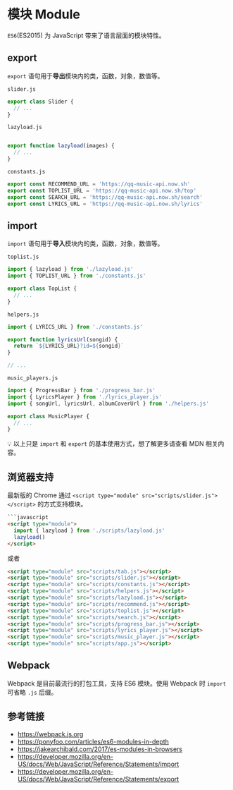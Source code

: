 # 模块 Module

`ES6`(ES2015) 为 JavaScript 带来了语言层面的模块特性。

## export
`export` 语句用于**导出**模块内的类，函数，对象，数值等。

`slider.js`
```javascript
export class Slider {
  // ...
}
```
`lazyload.js`
```javascript

export function lazyload(images) {
  // ...
}
```
`constants.js`
```javascript
export const RECOMMEND_URL = 'https://qq-music-api.now.sh'
export const TOPLIST_URL = 'https://qq-music-api.now.sh/top'
export const SEARCH_URL = 'https://qq-music-api.now.sh/search'
export const LYRICS_URL = 'https://qq-music-api.now.sh/lyrics'
```

## import
`import` 语句用于**导入**模块内的类，函数，对象，数值等。

`toplist.js`
```javascript
import { lazyload } from './lazyload.js' 
import { TOPLIST_URL } from './constants.js'

export class TopList {
  // ...
}
```
`helpers.js`
```javascript
import { LYRICS_URL } from './constants.js'

export function lyricsUrl(songid) {
  return `${LYRICS_URL}?id=${songid}`
}

// ...
```

`music_players.js`
```javascript
import { ProgressBar } from './progress_bar.js'
import { LyricsPlayer } from './lyrics_player.js'
import { songUrl, lyricsUrl, albumCoverUrl } from './helpers.js'

export class MusicPlayer {
  // ...
}
```
💡 以上只是 `import` 和 `export` 的基本使用方式，想了解更多请查看 MDN 相关内容。

## 浏览器支持
最新版的 Chrome 通过 `<script type="module" src="scripts/slider.js"></script>` 的方式支持模块。
```html
```javascript
<script type="module">
  import { lazyload } from './scripts/lazyload.js'
  lazyload()
</script>
```
或者
```html
<script type="module" src="scripts/tab.js"></script>
<script type="module" src="scripts/slider.js"></script>
<script type="module" src="scripts/constants.js"></script>
<script type="module" src="scripts/helpers.js"></script>
<script type="module" src="scripts/lazyload.js"></script>
<script type="module" src="scripts/recommend.js"></script>
<script type="module" src="scripts/toplist.js"></script>
<script type="module" src="scripts/search.js"></script>
<script type="module" src="scripts/progress_bar.js"></script>
<script type="module" src="scripts/lyrics_player.js"></script>
<script type="module" src="scripts/music_player.js"></script>
<script type="module" src="scripts/app.js"></script>
```

## Webpack
Webpack 是目前最流行的打包工具，支持 ES6 模块。使用 Webpack 时 `import` 可省略 `.js` 后缀。


## 参考链接
* https://webpack.js.org
* https://ponyfoo.com/articles/es6-modules-in-depth
* https://jakearchibald.com/2017/es-modules-in-browsers
* https://developer.mozilla.org/en-US/docs/Web/JavaScript/Reference/Statements/import
* https://developer.mozilla.org/en-US/docs/Web/JavaScript/Reference/Statements/export
